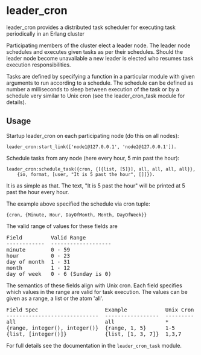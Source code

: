 leader_cron
===========

leader_cron provides a distributed task scheduler for executing task
periodically in an Erlang cluster

Participating members of the cluster elect a leader node. The leader node
schedules and executes given tasks as per their schedules. Should the leader
node become unavailable a new leader is elected who resumes task execution
responsibilities.

Tasks are defined by specifying a function in a particular module with given
arguments to run according to a schedule. The schedule can be defined as
number a milliseconds to sleep between execution of the task or by a schedule
very similar to Unix cron (see the leader_cron_task module for details).

Usage
-----

Startup leader_cron on each participating node (do this on all nodes):

    leader_cron:start_link(['node1@127.0.0.1', 'node2@127.0.0.1']).

Schedule tasks from any node (here every hour, 5 min past the hour):

    leader_cron:schedule_task({cron, {[{list, [5]}], all, all, all, all}},
        {io, format, [user, "It is 5 past the hour", []]}).

It is as simple as that. The text, "It is 5 past the hour" will be printed at 5
past the hour every hour.

The example above specified the schedule via cron tuple:

    {cron, {Minute, Hour, DayOfMonth, Month, DayOfWeek}}

The valid range of values for these fields are

<pre>
Field         Valid Range
------------  -------------------
minute        0 - 59
hour          0 - 23
day of month  1 - 31
month         1 - 12
day of week   0 - 6 (Sunday is 0) </pre>

The semantics of these fields align with Unix cron. Each field
specifies which values in the range are valid for task execution. The
values can be given as a range, a list or the atom 'all'.

<pre>
Field Spec                     Example            Unix Cron
-----------------------------  -----------------  ---------
all                            all                *
{range, integer(), integer()}  {range, 1, 5}      1-5
{list, [integer()]}            {list, [1, 3, 7]}  1,3,7</pre>

For full details see the documentation in the <code>leader_cron_task</code>
module.
